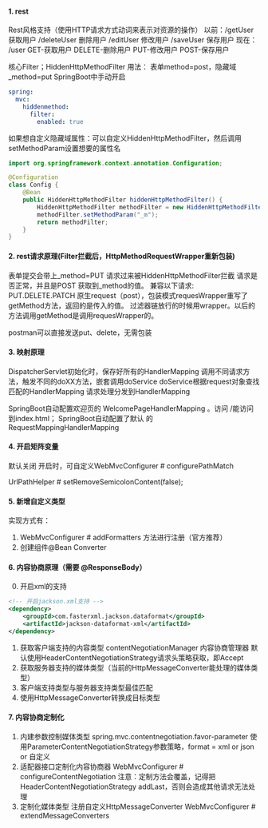 #### 1. rest
Rest风格支持（使用HTTP请求方式动词来表示对资源的操作）
以前：/getUser   获取用户     /deleteUser 删除用户    /editUser  修改用户       /saveUser 保存用户 
现在： /user    GET-获取用户    DELETE-删除用户     PUT-修改用户      POST-保存用户 

核心Filter；HiddenHttpMethodFilter
用法： 表单method=post，隐藏域 _method=put
SpringBoot中手动开启
```yaml
spring:
  mvc:
    hiddenmethod:
      filter:
        enabled: true
```

如果想自定义隐藏域属性：可以自定义HiddenHttpMethodFilter，然后调用setMethodParam设置想要的属性名
```java
import org.springframework.context.annotation.Configuration;

@Configuration
class Config {
    @Bean
    public HiddenHttpMethodFilter hiddenHttpMethodFilter() {
        HiddenHttpMethodFilter methodFilter = new HiddenHttpMethodFilter();
        methodFilter.setMethodParam("_m");
        return methodFilter;
    }
}
```

#### 2. rest请求原理(Filter拦截后，HttpMethodRequestWrapper重新包装)
表单提交会带上_method=PUT
请求过来被HiddenHttpMethodFilter拦截
请求是否正常，并且是POST
获取到_method的值。
兼容以下请求: PUT.DELETE.PATCH
原生request（post），包装模式requesWrapper重写了getMethod方法，返回的是传入的值。
过滤器链放行的时候用wrapper。以后的方法调用getMethod是调用requesWrapper的。

postman可以直接发送put、delete，无需包装

#### 3. 映射原理
DispatcherServlet初始化时，保存好所有的HandlerMapping
调用不同请求方法，触发不同的doXX方法，嵌套调用doService
doService根据request对象查找匹配的HandlerMapping
请求处理分发到HandlerMapping

SpringBoot自动配置欢迎页的 WelcomePageHandlerMapping 。访问 /能访问到index.html；
SpringBoot自动配置了默认 的 RequestMappingHandlerMapping

#### 4. 开启矩阵变量
默认关闭
开启时，可自定义WebMvcConfigurer # configurePathMatch

UrlPathHelper # setRemoveSemicolonContent(false);

#### 5. 新增自定义类型
实现方式有：
1. WebMvcConfigurer # addFormatters 方法进行注册（官方推荐）
2. 创建组件@Bean Converter

#### 6. 内容协商原理（需要 @ResponseBody）
0. 开启xml的支持
```xml
<!-- 开启jackson.xml支持 -->
<dependency>
    <groupId>com.fasterxml.jackson.dataformat</groupId>
    <artifactId>jackson-dataformat-xml</artifactId>
</dependency>
```

1. 获取客户端支持的内容类型
contentNegotiationManager 内容协商管理器
默认使用HeaderContentNegotiationStrategy请求头策略获取，即Accept
2. 获取服务器支持的媒体类型（当前的HttpMessageConverter能处理的媒体类型）
2. 客户端支持类型与服务器支持类型最佳匹配
3. 使用HttpMessageConverter转换成目标类型

#### 7. 内容协商定制化
1. 内建参数控制媒体类型
   spring.mvc.contentnegotiation.favor-parameter
   使用ParameterContentNegotiationStrategy参数策略，format = xml or json or 自定义
2. 适配器接口定制化内容协商器
WebMvcConfigurer # configureContentNegotiation
注意：定制方法会覆盖，记得把HeaderContentNegotiationStrategy addLast，否则会造成其他请求无法处理
3. 定制化媒体类型
注册自定义HttpMessageConverter
WebMvcConfigurer # extendMessageConverters


